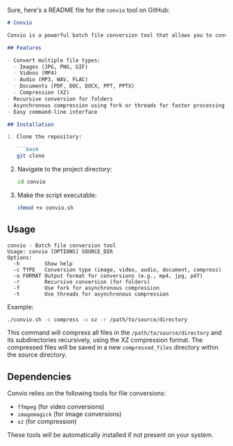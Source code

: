 Sure, here's a README file for the `convio` tool on GitHub:

```markdown
# Convio

Convio is a powerful batch file conversion tool that allows you to convert various types of files, including images, videos, audio, documents, and compressed files. It supports recursive conversions for folders and provides options for asynchronous compression using fork or threads for improved performance.

## Features

- Convert multiple file types:
  - Images (JPG, PNG, GIF)
  - Videos (MP4)
  - Audio (MP3, WAV, FLAC)
  - Documents (PDF, DOC, DOCX, PPT, PPTX)
  - Compression (XZ)
- Recursive conversion for folders
- Asynchronous compression using fork or threads for faster processing
- Easy command-line interface

## Installation

1. Clone the repository:

   ```bash
   git clone 
   ```

2. Navigate to the project directory:

   ```bash
   cd convio
   ```

3. Make the script executable:

   ```bash
   chmod +x convio.sh
   ```

## Usage

```
convio - Batch file conversion tool
Usage: convio [OPTIONS] SOURCE_DIR
Options:
  -h        Show help
  -c TYPE   Conversion type (image, video, audio, document, compress)
  -o FORMAT Output format for conversions (e.g., mp4, jpg, pdf)
  -r        Recursive conversion (for folders)
  -f        Use fork for asynchronous compression
  -t        Use threads for asynchronous compression
```

Example:

```bash
./convio.sh -c compress -o xz -r /path/to/source/directory
```

This command will compress all files in the `/path/to/source/directory` and its subdirectories recursively, using the XZ compression format. The compressed files will be saved in a new `compressed_files` directory within the source directory.

## Dependencies

Convio relies on the following tools for file conversions:

- `ffmpeg` (for video conversions)
- `imagemagick` (for image conversions)
- `xz` (for compression)

These tools will be automatically installed if not present on your system.
